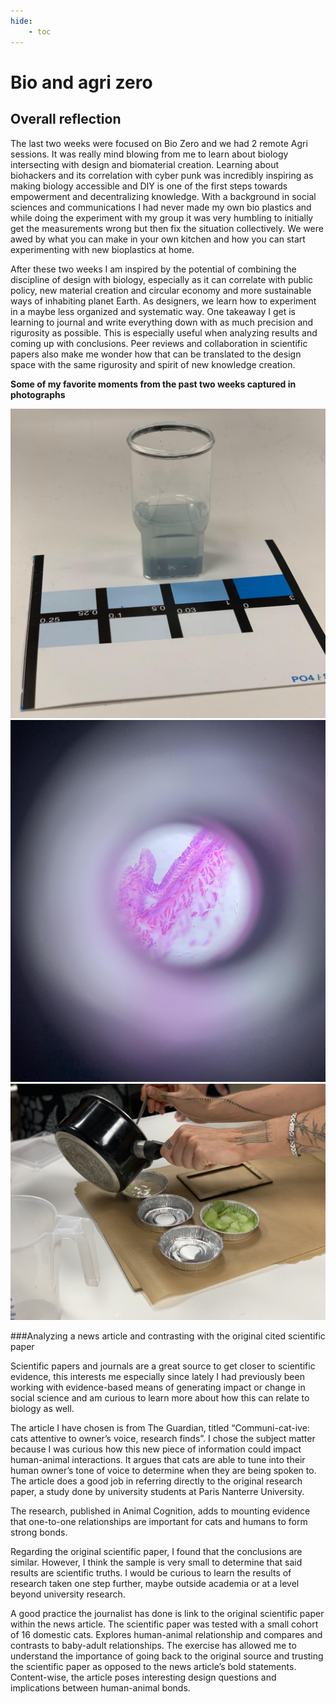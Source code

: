 ```yaml
---
hide:
    - toc
---
```


# Bio and agri zero

## Overall reflection

The last two weeks were focused on Bio Zero and we had 2 remote Agri sessions. It was really mind blowing from me to learn about biology intersecting with design and biomaterial creation. Learning about biohackers and its correlation with cyber punk was incredibly inspiring as making biology accessible and DIY is one of the first steps towards empowerment and decentralizing knowledge. With a background in social sciences and communications I had never made my own bio plastics and while doing the experiment with my group it was very humbling to initially get the measurements wrong but then fix the situation collectively. We were awed by what you can make in your own kitchen and how you can start experimenting with new bioplastics at home.

After these two weeks I am inspired by the potential of combining the discipline of design with biology, especially as it can correlate with public policy, new material creation and circular economy and more sustainable ways of inhabiting planet Earth. As designers, we learn how to experiment in a maybe less organized and systematic way. One takeaway I get is learning to journal and write everything down with as much precision and rigurosity as possible. This is especially useful when analyzing results and coming up with conclusions. Peer reviews and collaboration in scientific papers also make me wonder how that can be translated to the design space with the same rigurosity and spirit of new knowledge creation.

**Some of my favorite moments from the past two weeks captured in photographs**

![](../images/MT01/bio1.jpg)
![](../images/MT01/bio2.jpg)
![](../images/MT01/bio3.jpg)

###Analyzing a news article and contrasting with the original cited scientific paper

Scientific papers and journals are a great source to get closer to scientific evidence, this interests me especially since lately I had previously been working with evidence-based means of generating impact or change in social science and am curious to learn more about how this can relate to biology as well.


The article I have chosen is from The Guardian, titled “Communi-cat-ive: cats attentive to owner’s voice, research finds”. I chose the subject matter because I was curious how this new piece of information could impact human-animal interactions. It argues that cats are able to tune into their human owner’s tone of voice to determine when they are being spoken to. The article does a good job in referring directly to the original research paper, a study done by university students at Paris Nanterre University.


The research, published in Animal Cognition, adds to mounting evidence that one-to-one relationships are important for cats and humans to form strong bonds.


Regarding the original scientific paper, I found that the conclusions are similar. However, I think the sample is very small to determine that said results are scientific truths. I would be curious to learn the results of research taken one step further, maybe outside academia or at a level beyond university research.


A good practice the journalist has done is link to the original scientific paper within the news article. The scientific paper was tested with a small cohort of 16 domestic cats. Explores human-animal relationship and compares and contrasts to baby-adult relationships. The exercise has allowed me to understand the importance of going back to the original source and trusting the scientific paper as opposed to the news article’s bold statements. Content-wise, the article poses interesting design questions and implications between human-animal bonds.
